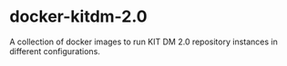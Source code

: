 # docker-kitdm-2.0

A collection of docker images to run KIT DM 2.0 repository instances in different configurations.